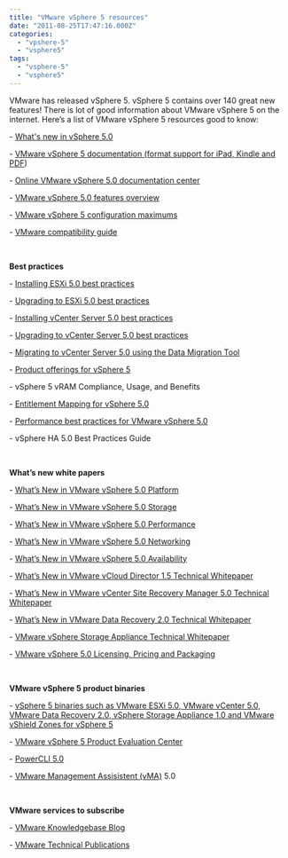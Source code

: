 ```yaml
---
title: "VMware vSphere 5 resources"
date: "2011-08-25T17:47:16.000Z"
categories: 
  - "vpshere-5"
  - "vsphere5"
tags: 
  - "vsphere-5"
  - "vsphere5"
---
```


VMware has released vSphere 5. vSphere 5 contains over 140 great new features! There is lot of good information about VMware vSphere 5 on the internet. Here’s a list of VMware vSphere 5 resources good to know:

\- [What's new in vSphere 5.0](http://www.vmware.com/support/vsphere5/doc/vsphere-esx-vcenter-server-50-new-features.html)

\- [VMware vSphere 5 documentation (format support for iPad, Kindle and PDF](https://www.vmware.com/support/pubs/vsphere-esxi-vcenter-server-pubs.html))

\- [Online VMware vSphere 5.0 documentation center](http://pubs.vmware.com/vsphere-50/index.jsp)

\- [VMware vSphere 5.0 features overview](http://blogs.vmware.com/vsphere/2011/08/vsphere-50-features.html)

\- [VMware vSphere 5 configuration maximums](http://www.vmware.com/pdf/vsphere5/r50/vsphere-50-configuration-maximums.pdf)

\- [VMware compatibility guide](http://www.vmware.com/resources/compatibility/search.php)

 

**Best practices**

\- [Installing ESXi 5.0 best practices](http://kb.vmware.com/selfservice/microsites/search.do?language=en_US&cmd=displayKC&externalId=2005099)

\- [Upgrading to ESXi 5.0 best practices](http://kb.vmware.com/selfservice/microsites/search.do?language=en_US&cmd=displayKC&externalId=2005102)

\- [Installing vCenter Server 5.0 best practices](http://kb.vmware.com/selfservice/microsites/search.do?language=en_US&cmd=displayKC&externalId=2003790)

\- [Upgrading to vCenter Server 5.0 best practices](http://kb.vmware.com/selfservice/microsites/search.do?language=en_US&cmd=displayKC&externalId=2003866)

\- [Migrating to vCenter Server 5.0 using the Data Migration Tool](http://kb.vmware.com/selfservice/microsites/search.do?language=en_US&cmd=displayKC&externalId=2005328)

\- [Product offerings for vSphere 5](http://kb.vmware.com/selfservice/microsites/search.do?language=en_US&cmd=displayKC&externalId=2001113)

\- vSphere 5 vRAM Compliance, Usage, and Benefits

\- [Entitlement Mapping for vSphere 5.0](http://kb.vmware.com/selfservice/microsites/search.do?language=en_US&cmd=displayKC&externalId=2000327)

\- [Performance best practices for VMware vSphere 5.0](http://www.vmware.com/pdf/Perf_Best_Practices_vSphere5.0.pdf)

\- vSphere HA 5.0 Best Practices Guide

 

**What’s new white papers**

\- [What’s New in VMware vSphere 5.0 Platform](http://www.vmware.com/files/pdf/techpaper/Whats-New-VMware-vSphere-50-Platform-Technical-Whitepaper.pdf)

\- [What’s New in VMware vSphere 5.0 Storage](http://www.vmware.com/files/pdf/techpaper/Whats-New-VMware-vSphere-50-Storage-Technical-Whitepaper.pdf)

\- [What’s New in VMware vSphere 5.0 Performance](http://www.vmware.com/files/pdf/techpaper/Whats-New-VMware-vSphere-50-Performance-Technical-Whitepaper.pdf)

\- [What’s New in VMware vSphere 5.0 Networking](http://www.vmware.com/files/pdf/techpaper/Whats-New-VMware-vSphere-50-Networking-Technical-Whitepaper.pdf)

\- [What’s New in VMware vSphere 5.0 Availability](http://www.vmware.com/files/pdf/techpaper/Whats-New-VMware-vSphere-50-Availability-Technical-Whitepaper.pdf)

\- [What’s New in VMware vCloud Director 1.5 Technical Whitepaper](http://www.vmware.com/files/pdf/techpaper/Whats-New-VMware-vCloud-Director-15-Technical-Whitepaper.pdf)

\- [What’s New in VMware vCenter Site Recovery Manager 5.0 Technical Whitepaper](http://www.vmware.com/files/pdf/techpaper/Whats-New-VMware-vCenter-Site-Recovery-Manager-50-Technical-Whitepaper.pdf)

\- [What’s New in VMware Data Recovery 2.0 Technical Whitepaper](http://www.vmware.com/files/pdf/techpaper/Whats-New-VMware-Data-Recovery-20-Technical-Whitepaper.pdf)

\- [VMware vSphere Storage Appliance Technical Whitepaper](http://www.vmware.com/files/pdf/techpaper/VMware-vSphere-Storage-Appliance-Technical-Whitepaper.pdf)

\- [VMware vSphere 5.0 Licensing, Pricing and Packaging](http://www.vmware.com/files/pdf/vsphere_pricing.pdf)

 

**VMware vSphere 5 product binaries**

\- [vSphere 5 binaries such as VMware ESXi 5.0, VMware vCenter 5.0, VMware Data Recovery 2.0, vSphere Storage Appliance 1.0 and VMware vShield Zones for vSphere 5](http://downloads.vmware.com/d/info/datacenter_cloud_infrastructure/vmware_vsphere/5_0) 

\- [VMware vSphere 5 Product Evaluation Center](https://www.vmware.com/tryvmware/index.php)

\- [PowerCLI 5.0](http://communities.vmware.com/community/vmtn/server/vsphere/automationtools/powercli)

\- [VMware Management Assisistent (vMA)](http://www.vmware.com/support/developer/vima/) 5.0

 

**VMware services to subscribe**

\- [VMware Knowledgebase Blog](http://feeds.feedburner.com/VmwareKnowledgebaseBlog)

\- [VMware Technical Publications](http://www.youtube.com/user/VMwareTechPubs)
